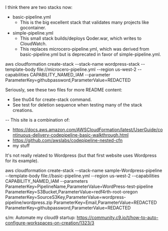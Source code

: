I think there are two stacks now:
- basic-pipeline.yml
    - This is the big excellent stack that validates many projects like gocontainer.
- simple-pipeline.yml
    - This small stack builds/deploys Qoder.war, which writes to CloudWatch.
    - This replaces microcero-pipeline.yml, which was derived from basic-pipeline.yml
        but is deprecated in favor of simple-pipeline.yml.

aws cloudformation create-stack --stack-name wordpress-stack --template-body file://microcero-pipeline.yml --region us-west-2 --capabilities CAPABILITY_NAMED_IAM --parameter ParameterKey=githubpassword,ParameterValue=REDACTED

Seriously, see these two files for more README content:
* See thu04 for create-stack command.
* See test for deletion sequence when testing many of the stack creations.

--
This site is a combination of:
* https://docs.aws.amazon.com/AWSCloudFormation/latest/UserGuide/continuous-delivery-codepipeline-basic-walkthrough.html
* https://github.com/awslabs/codepipeline-nested-cfn
* my stuff

It's not really related to Wordpress (but that first website uses Wordpress for its example).

aws cloudformation create-stack --stack-name sample-Wordpress-pipeline --template-body file://basic-pipeline.yml --region us-west-2 --capabilities CAPABILITY_NAMED_IAM --parameters ParameterKey=PipelineName,ParameterValue=WordPress-test-pipeline ParameterKey=S3Bucket,ParameterValue=redf4rth-root-oregon ParameterKey=SourceS3Key,ParameterValue=wordpress-pipeline/wordpress.zip ParameterKey=Email,ParameterValue=REDACTED ParameterKey=githubpassword,ParameterValue=REDACTED


s/m: Automate my cloud9 startup: https://community.c9.io/t/how-to-auto-configure-workspaces-on-creation/1323/3
